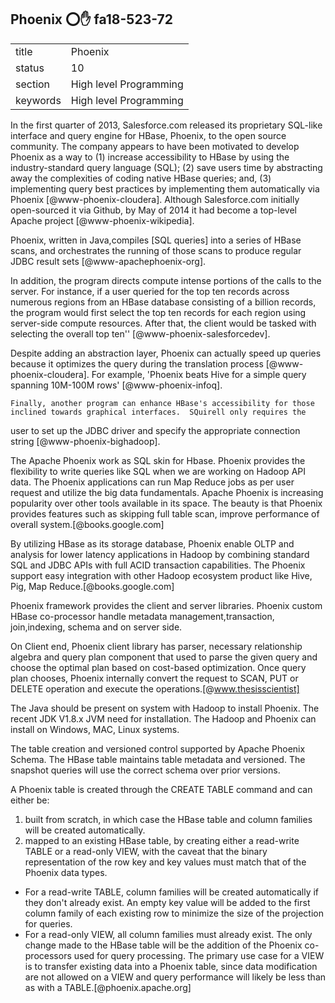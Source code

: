 ## Phoenix :o::hand: fa18-523-72


|          |                        |
| -------- | ---------------------- |
| title    | Phoenix                | 
| status   | 10                     |
| section  | High level Programming |
| keywords | High level Programming |



In the first quarter of 2013, Salesforce.com released its proprietary SQL-like interface and query engine for HBase, Phoenix, to the open
source community.  The company appears to have been motivated to develop Phoenix as a way to (1) increase accessibility to HBase by using
the industry-standard query language (SQL); (2) save users time by abstracting away the complexities of coding native HBase queries; and,
(3) implementing query best practices by implementing them automatically via Phoenix [@www-phoenix-cloudera]. 
Although Salesforce.com initially open-sourced it via Github, by May of 2014 it had become a top-level Apache project [@www-phoenix-wikipedia].

Phoenix, written in Java,compiles [SQL queries] into a series of HBase scans, and orchestrates the running of those scans to produce regular JDBC
result sets [@www-apachephoenix-org].

In addition, the program directs compute intense portions of the calls to the server.  For instance, if a user queried for the top ten records across numerous regions from an HBase database
consisting of a billion records, the program would first select the top ten records for each region using server-side compute resources.
After that, the client would be tasked with selecting the overall top ten'' [@www-phoenix-salesforcedev].

Despite adding an abstraction layer, Phoenix can actually speed up queries because it optimizes the query during the translation process [@www-phoenix-cloudera]. For example, 'Phoenix beats Hive for a simple query spanning 10M-100M rows' [@www-phoenix-infoq].

	Finally, another program can enhance HBase's accessibility for those inclined towards graphical interfaces.  SQuirell only requires the
user to set up the JDBC driver and specify the appropriate connection string [@www-phoenix-bighadoop].	

The Apache Phoenix work as SQL skin for Hbase. Phoenix provides the flexibility to write queries like SQL when we are working on Hadoop API data. 
The Phoenix applications can run Map Reduce jobs as per user request and utilize the big data fundamentals. Apache Phoenix is increasing popularity 
over other tools available in its space. The beauty is that Phoenix provides features such as skipping full table scan, improve performance of overall 
system.[@books.google.com]

 By utilizing HBase as its storage database, Phoenix enable OLTP and analysis for lower latency applications in Hadoop by combining standard SQL and JDBC APIs with full ACID transaction capabilities. The Phoenix support easy integration with other Hadoop ecosystem product like Hive, Pig, Map Reduce.[@books.google.com]

 Phoenix framework provides the client and server libraries. Phoenix custom HBase co-processor handle metadata management,transaction, join,indexing, schema and  on server side.

 On Client end, Phoenix client library has parser, necessary relationship algebra and query plan component that used to parse the given query and choose the optimal plan based on cost-based optimization. 
 Once query plan chooses, Phoenix internally convert the request to SCAN, PUT or DELETE operation and execute the operations.[@www.thesisscientist]

The Java should be present on system with Hadoop to install Phoenix. The recent JDK V1.8.x JVM need for installation. The Hadoop and Phoenix can install on Windows, MAC,  Linux systems.

 The table creation and versioned control supported by 	Apache Phoenix Schema. The HBase table maintains table metadata and versioned. The snapshot queries will use the correct schema over prior versions.

A Phoenix table is created through the CREATE TABLE command and can either be:

1. built from scratch, in which case the HBase table and column families will be created automatically.
2. mapped to an existing HBase table, by creating either a read-write TABLE or a read-only VIEW, with the caveat that the binary representation of the row key and key values must match that of the Phoenix data types.
  - For a read-write TABLE, column families will be created automatically if they don&#39;t already exist. An empty key value will be added to the first column family of each existing row to minimize the size of the projection for queries.
  - For a read-only VIEW, all column families must already exist. The only change made to the HBase table will be the addition of the Phoenix co-processors used for query processing. The primary use case for a VIEW is to transfer existing data into a Phoenix table, since data modification are not allowed on a VIEW and query performance will likely be less than as with a TABLE.[@phoenix.apache.org]



